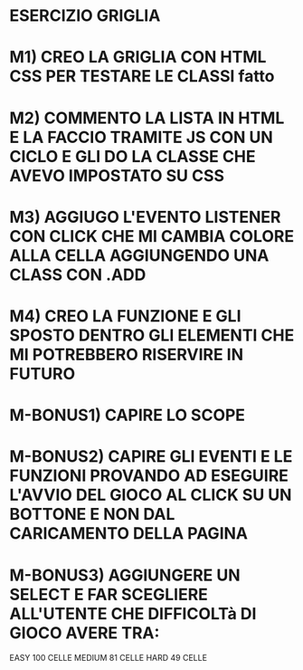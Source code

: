 # ESERCIZIO GRIGLIA
# M1) CREO LA GRIGLIA CON HTML CSS PER TESTARE LE CLASSI fatto
# M2) COMMENTO LA LISTA IN HTML E LA FACCIO TRAMITE JS CON UN CICLO E GLI DO LA CLASSE CHE AVEVO IMPOSTATO SU CSS
# M3) AGGIUGO L'EVENTO LISTENER CON CLICK CHE MI CAMBIA COLORE ALLA CELLA AGGIUNGENDO UNA CLASS CON .ADD
# M4) CREO LA FUNZIONE E GLI SPOSTO DENTRO GLI ELEMENTI CHE MI POTREBBERO RISERVIRE IN FUTURO

# M-BONUS1) CAPIRE LO SCOPE
# M-BONUS2) CAPIRE GLI EVENTI E LE FUNZIONI PROVANDO AD ESEGUIRE L'AVVIO DEL GIOCO AL CLICK SU UN BOTTONE E NON DAL CARICAMENTO DELLA PAGINA

# M-BONUS3) AGGIUNGERE UN SELECT E FAR SCEGLIERE ALL'UTENTE CHE DIFFICOLTà DI GIOCO AVERE TRA:
EASY 100 CELLE
MEDIUM 81 CELLE
HARD 49 CELLE
